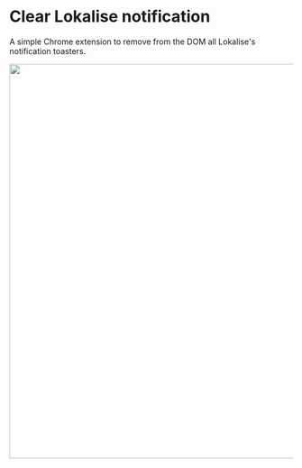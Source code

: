 # Clear Lokalise notification
A simple Chrome extension to remove from the DOM all Lokalise's notification toasters.

<img src="https://github.com/nicolasgasco/clear-lokalise-notifications/assets/73175085/d93e7d23-6a10-4495-aa8c-46a47f2237fe" width="700" />
